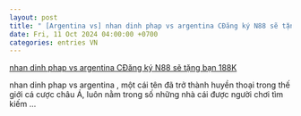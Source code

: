 ```yaml
---
layout: post
title: " [Argentina vs] nhan dinh phap vs argentina CĐăng ký N88 sẽ tặng bạn 188K"
date: Fri, 11 Oct 2024 04:00:00 +0700
categories: entries VN
---
```

[nhan dinh phap vs argentina CĐăng ký N88 sẽ tặng bạn 188K](https://vasep.com.vn/Patt/nhan_dinh_phap_vs_argentina.phtml)

nhan dinh phap vs argentina , một cái tên đã trở thành huyền thoại trong thế giới cá cược châu Á, luôn nằm trong số những nhà cái được người chơi tìm kiếm ...

